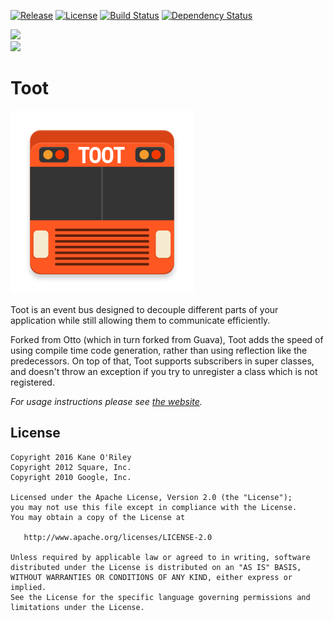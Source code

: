 [![Release](https://jitpack.io/v/com.github.oriley-me/toot.svg)](https://jitpack.io/#com.github.oriley-me/toot)
[![License](https://img.shields.io/badge/license-Apache%202.0-blue.svg)](http://www.apache.org/licenses/LICENSE-2.0)
[![Build Status](https://travis-ci.org/oriley-me/toot.svg?branch=master)](https://travis-ci.org/oriley-me/toot)
[![Dependency Status](https://www.versioneye.com/user/projects/575a1e057757a0004a1deb66/badge.svg?style=flat)](https://www.versioneye.com/user/projects/575a1e057757a0004a1deb66)<br/>

<a href="http://www.methodscount.com/?lib=com.github.oriley-me.toot%3Atoot-runtime%3A0.1.1"><img src="https://img.shields.io/badge/toot_runtime-methods: 112 | deps: 20 | size: 17 KB-f44336.svg"></img></a><br>
<a href="http://www.methodscount.com/?lib=com.github.oriley-me.toot%3Atoot-android%3A0.1.1"><img src="https://img.shields.io/badge/toot_android-+methods: 15 | +deps: 0 | +size: 1 KB-ff9800.svg"></img></a>

# Toot
![Logo](artwork/icon.png)

Toot is an event bus designed to decouple different parts of your application while still allowing them to communicate efficiently.

Forked from Otto (which in turn forked from Guava), Toot adds the speed of using compile time code generation, rather
than using reflection like the predecessors. On top of that, Toot supports subscribers in super classes, and doesn't
throw an exception if you try to unregister a class which is not registered.

*For usage instructions please see [the website](http://oriley-me.github.io/toot).*

## License

    Copyright 2016 Kane O'Riley
    Copyright 2012 Square, Inc.
    Copyright 2010 Google, Inc.

    Licensed under the Apache License, Version 2.0 (the "License");
    you may not use this file except in compliance with the License.
    You may obtain a copy of the License at

       http://www.apache.org/licenses/LICENSE-2.0

    Unless required by applicable law or agreed to in writing, software
    distributed under the License is distributed on an "AS IS" BASIS,
    WITHOUT WARRANTIES OR CONDITIONS OF ANY KIND, either express or implied.
    See the License for the specific language governing permissions and
    limitations under the License.